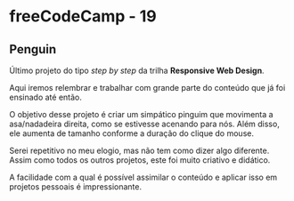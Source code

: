 # freeCodeCamp - 19

## Penguin

Último projeto do tipo *step by step* da trilha **Responsive Web Design**.

Aqui iremos relembrar e trabalhar com grande parte do conteúdo que já foi ensinado até então.

O objetivo desse projeto é criar um simpático pinguim que movimenta a asa/nadadeira direita, como se estivesse acenando para nós. Além disso, ele aumenta de tamanho conforme a duração do clique do mouse.

Serei repetitivo no meu elogio, mas não tem como dizer algo diferente. Assim como todos os outros projetos, este foi muito criativo e didático.

A facilidade com a qual é possível assimilar o conteúdo e aplicar isso em projetos pessoais é impressionante.